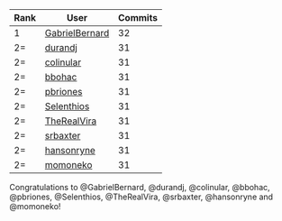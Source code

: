 | Rank | User | Commits |
|------|------|---------|
|1|[GabrielBernard](https://github.com/GabrielBernard)|32|
|2=|[durandj](https://github.com/durandj)|31|
|2=|[colinular](https://github.com/colinular)|31|
|2=|[bbohac](https://github.com/bbohac)|31|
|2=|[pbriones](https://github.com/pbriones)|31|
|2=|[Selenthios](https://github.com/Selenthios)|31|
|2=|[TheRealVira](https://github.com/TheRealVira)|31|
|2=|[srbaxter](https://github.com/srbaxter)|31|
|2=|[hansonryne](https://github.com/hansonryne)|31|
|2=|[momoneko](https://github.com/momoneko)|31|

Congratulations to @GabrielBernard, @durandj, @colinular, @bbohac, @pbriones, @Selenthios, @TheRealVira, @srbaxter, @hansonryne and @momoneko!
